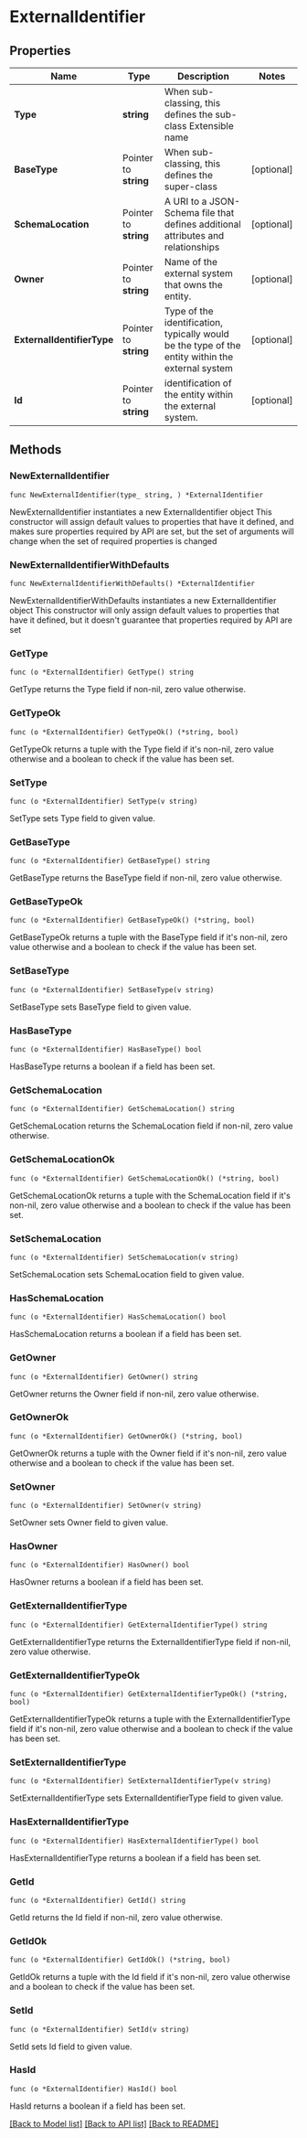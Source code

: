 # ExternalIdentifier

## Properties

Name | Type | Description | Notes
------------ | ------------- | ------------- | -------------
**Type** | **string** | When sub-classing, this defines the sub-class Extensible name | 
**BaseType** | Pointer to **string** | When sub-classing, this defines the super-class | [optional] 
**SchemaLocation** | Pointer to **string** | A URI to a JSON-Schema file that defines additional attributes and relationships | [optional] 
**Owner** | Pointer to **string** | Name of the external system that owns the entity. | [optional] 
**ExternalIdentifierType** | Pointer to **string** | Type of the identification, typically would be the type of the entity within the external system | [optional] 
**Id** | Pointer to **string** | identification of the entity within the external system. | [optional] 

## Methods

### NewExternalIdentifier

`func NewExternalIdentifier(type_ string, ) *ExternalIdentifier`

NewExternalIdentifier instantiates a new ExternalIdentifier object
This constructor will assign default values to properties that have it defined,
and makes sure properties required by API are set, but the set of arguments
will change when the set of required properties is changed

### NewExternalIdentifierWithDefaults

`func NewExternalIdentifierWithDefaults() *ExternalIdentifier`

NewExternalIdentifierWithDefaults instantiates a new ExternalIdentifier object
This constructor will only assign default values to properties that have it defined,
but it doesn't guarantee that properties required by API are set

### GetType

`func (o *ExternalIdentifier) GetType() string`

GetType returns the Type field if non-nil, zero value otherwise.

### GetTypeOk

`func (o *ExternalIdentifier) GetTypeOk() (*string, bool)`

GetTypeOk returns a tuple with the Type field if it's non-nil, zero value otherwise
and a boolean to check if the value has been set.

### SetType

`func (o *ExternalIdentifier) SetType(v string)`

SetType sets Type field to given value.


### GetBaseType

`func (o *ExternalIdentifier) GetBaseType() string`

GetBaseType returns the BaseType field if non-nil, zero value otherwise.

### GetBaseTypeOk

`func (o *ExternalIdentifier) GetBaseTypeOk() (*string, bool)`

GetBaseTypeOk returns a tuple with the BaseType field if it's non-nil, zero value otherwise
and a boolean to check if the value has been set.

### SetBaseType

`func (o *ExternalIdentifier) SetBaseType(v string)`

SetBaseType sets BaseType field to given value.

### HasBaseType

`func (o *ExternalIdentifier) HasBaseType() bool`

HasBaseType returns a boolean if a field has been set.

### GetSchemaLocation

`func (o *ExternalIdentifier) GetSchemaLocation() string`

GetSchemaLocation returns the SchemaLocation field if non-nil, zero value otherwise.

### GetSchemaLocationOk

`func (o *ExternalIdentifier) GetSchemaLocationOk() (*string, bool)`

GetSchemaLocationOk returns a tuple with the SchemaLocation field if it's non-nil, zero value otherwise
and a boolean to check if the value has been set.

### SetSchemaLocation

`func (o *ExternalIdentifier) SetSchemaLocation(v string)`

SetSchemaLocation sets SchemaLocation field to given value.

### HasSchemaLocation

`func (o *ExternalIdentifier) HasSchemaLocation() bool`

HasSchemaLocation returns a boolean if a field has been set.

### GetOwner

`func (o *ExternalIdentifier) GetOwner() string`

GetOwner returns the Owner field if non-nil, zero value otherwise.

### GetOwnerOk

`func (o *ExternalIdentifier) GetOwnerOk() (*string, bool)`

GetOwnerOk returns a tuple with the Owner field if it's non-nil, zero value otherwise
and a boolean to check if the value has been set.

### SetOwner

`func (o *ExternalIdentifier) SetOwner(v string)`

SetOwner sets Owner field to given value.

### HasOwner

`func (o *ExternalIdentifier) HasOwner() bool`

HasOwner returns a boolean if a field has been set.

### GetExternalIdentifierType

`func (o *ExternalIdentifier) GetExternalIdentifierType() string`

GetExternalIdentifierType returns the ExternalIdentifierType field if non-nil, zero value otherwise.

### GetExternalIdentifierTypeOk

`func (o *ExternalIdentifier) GetExternalIdentifierTypeOk() (*string, bool)`

GetExternalIdentifierTypeOk returns a tuple with the ExternalIdentifierType field if it's non-nil, zero value otherwise
and a boolean to check if the value has been set.

### SetExternalIdentifierType

`func (o *ExternalIdentifier) SetExternalIdentifierType(v string)`

SetExternalIdentifierType sets ExternalIdentifierType field to given value.

### HasExternalIdentifierType

`func (o *ExternalIdentifier) HasExternalIdentifierType() bool`

HasExternalIdentifierType returns a boolean if a field has been set.

### GetId

`func (o *ExternalIdentifier) GetId() string`

GetId returns the Id field if non-nil, zero value otherwise.

### GetIdOk

`func (o *ExternalIdentifier) GetIdOk() (*string, bool)`

GetIdOk returns a tuple with the Id field if it's non-nil, zero value otherwise
and a boolean to check if the value has been set.

### SetId

`func (o *ExternalIdentifier) SetId(v string)`

SetId sets Id field to given value.

### HasId

`func (o *ExternalIdentifier) HasId() bool`

HasId returns a boolean if a field has been set.


[[Back to Model list]](../README.md#documentation-for-models) [[Back to API list]](../README.md#documentation-for-api-endpoints) [[Back to README]](../README.md)


